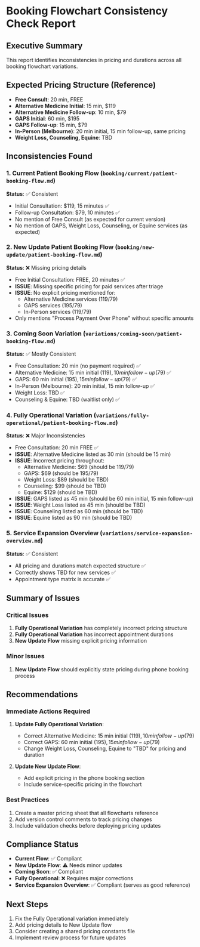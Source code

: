 # Booking Flowchart Consistency Check Report

## Executive Summary
This report identifies inconsistencies in pricing and durations across all booking flowchart variations.

## Expected Pricing Structure (Reference)
- **Free Consult**: 20 min, FREE
- **Alternative Medicine Initial**: 15 min, $119
- **Alternative Medicine Follow-up**: 10 min, $79
- **GAPS Initial**: 60 min, $195
- **GAPS Follow-up**: 15 min, $79
- **In-Person (Melbourne)**: 20 min initial, 15 min follow-up, same pricing
- **Weight Loss, Counseling, Equine**: TBD

## Inconsistencies Found

### 1. Current Patient Booking Flow (`booking/current/patient-booking-flow.md`)
**Status**: ✅ Consistent
- Initial Consultation: $119, 15 minutes ✅
- Follow-up Consultation: $79, 10 minutes ✅
- No mention of Free Consult (as expected for current version)
- No mention of GAPS, Weight Loss, Counseling, or Equine services (as expected)

### 2. New Update Patient Booking Flow (`booking/new-update/patient-booking-flow.md`)
**Status**: ❌ Missing pricing details
- Free Initial Consultation: FREE, 20 minutes ✅
- **ISSUE**: Missing specific pricing for paid services after triage
- **ISSUE**: No explicit pricing mentioned for:
  - Alternative Medicine services ($119/$79)
  - GAPS services ($195/$79)
  - In-Person services ($119/$79)
- Only mentions "Process Payment Over Phone" without specific amounts

### 3. Coming Soon Variation (`variations/coming-soon/patient-booking-flow.md`)
**Status**: ✅ Mostly Consistent
- Free Consultation: 20 min (no payment required) ✅
- Alternative Medicine: 15 min initial ($119), 10 min follow-up ($79) ✅
- GAPS: 60 min initial ($195), 15 min follow-up ($79) ✅
- In-Person (Melbourne): 20 min initial, 15 min follow-up ✅
- Weight Loss: TBD ✅
- Counseling & Equine: TBD (waitlist only) ✅

### 4. Fully Operational Variation (`variations/fully-operational/patient-booking-flow.md`)
**Status**: ❌ Major Inconsistencies
- Free Consultation: 20 min FREE ✅
- **ISSUE**: Alternative Medicine listed as 30 min (should be 15 min)
- **ISSUE**: Incorrect pricing throughout:
  - Alternative Medicine: $69 (should be $119/$79)
  - GAPS: $69 (should be $195/$79)
  - Weight Loss: $89 (should be TBD)
  - Counseling: $99 (should be TBD)
  - Equine: $129 (should be TBD)
- **ISSUE**: GAPS listed as 45 min (should be 60 min initial, 15 min follow-up)
- **ISSUE**: Weight Loss listed as 45 min (should be TBD)
- **ISSUE**: Counseling listed as 60 min (should be TBD)
- **ISSUE**: Equine listed as 90 min (should be TBD)

### 5. Service Expansion Overview (`variations/service-expansion-overview.md`)
**Status**: ✅ Consistent
- All pricing and durations match expected structure ✅
- Correctly shows TBD for new services ✅
- Appointment type matrix is accurate ✅

## Summary of Issues

### Critical Issues
1. **Fully Operational Variation** has completely incorrect pricing structure
2. **Fully Operational Variation** has incorrect appointment durations
3. **New Update Flow** missing explicit pricing information

### Minor Issues
1. **New Update Flow** should explicitly state pricing during phone booking process

## Recommendations

### Immediate Actions Required
1. **Update Fully Operational Variation**:
   - Correct Alternative Medicine: 15 min initial ($119), 10 min follow-up ($79)
   - Correct GAPS: 60 min initial ($195), 15 min follow-up ($79)
   - Change Weight Loss, Counseling, Equine to "TBD" for pricing and duration

2. **Update New Update Flow**:
   - Add explicit pricing in the phone booking section
   - Include service-specific pricing in the flowchart

### Best Practices
1. Create a master pricing sheet that all flowcharts reference
2. Add version control comments to track pricing changes
3. Include validation checks before deploying pricing updates

## Compliance Status
- **Current Flow**: ✅ Compliant
- **New Update Flow**: ⚠️ Needs minor updates
- **Coming Soon**: ✅ Compliant
- **Fully Operational**: ❌ Requires major corrections
- **Service Expansion Overview**: ✅ Compliant (serves as good reference)

## Next Steps
1. Fix the Fully Operational variation immediately
2. Add pricing details to New Update flow
3. Consider creating a shared pricing constants file
4. Implement review process for future updates